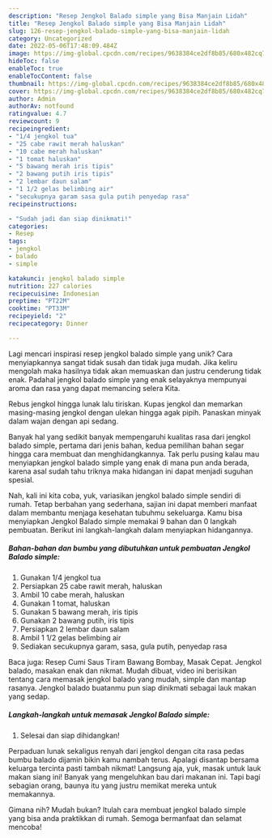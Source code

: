 ```yaml
---
description: "Resep Jengkol Balado simple yang Bisa Manjain Lidah"
title: "Resep Jengkol Balado simple yang Bisa Manjain Lidah"
slug: 126-resep-jengkol-balado-simple-yang-bisa-manjain-lidah
category: Uncategorized
date: 2022-05-06T17:48:09.484Z
image: https://img-global.cpcdn.com/recipes/9638384ce2df8b85/680x482cq70/jengkol-balado-simple-foto-resep-utama.jpg
hideToc: false
enableToc: true
enableTocContent: false
thumbnail: https://img-global.cpcdn.com/recipes/9638384ce2df8b85/680x482cq70/jengkol-balado-simple-foto-resep-utama.jpg
cover: https://img-global.cpcdn.com/recipes/9638384ce2df8b85/680x482cq70/jengkol-balado-simple-foto-resep-utama.jpg
author: Admin
authorAv: notfound
ratingvalue: 4.7
reviewcount: 9
recipeingredient:
- "1/4 jengkol tua"
- "25 cabe rawit merah haluskan"
- "10 cabe merah haluskan"
- "1 tomat haluskan"
- "5 bawang merah iris tipis"
- "2 bawang putih iris tipis"
- "2 lembar daun salam"
- "1 1/2 gelas belimbing air"
- "secukupnya garam sasa gula putih penyedap rasa"
recipeinstructions:

- "Sudah jadi dan siap dinikmati!"
categories:
- Resep
tags:
- jengkol
- balado
- simple

katakunci: jengkol balado simple 
nutrition: 227 calories
recipecuisine: Indonesian
preptime: "PT22M"
cooktime: "PT33M"
recipeyield: "2"
recipecategory: Dinner

---
```





Lagi mencari inspirasi resep jengkol balado simple yang unik? Cara menyiapkannya sangat tidak susah dan tidak juga mudah. Jika keliru mengolah maka hasilnya tidak akan memuaskan dan justru cenderung tidak enak. Padahal jengkol balado simple yang enak selayaknya mempunyai aroma dan rasa yang dapat memancing selera Kita.





Rebus jengkol hingga lunak lalu tiriskan. Kupas jengkol dan memarkan masing-masing jengkol dengan ulekan hingga agak pipih. Panaskan minyak dalam wajan dengan api sedang.

Banyak hal yang sedikit banyak mempengaruhi kualitas rasa dari jengkol balado simple, pertama dari jenis bahan, kedua pemilihan bahan segar hingga cara membuat dan menghidangkannya. Tak perlu pusing kalau mau menyiapkan jengkol balado simple yang enak di mana pun anda berada, karena asal sudah tahu triknya maka hidangan ini dapat menjadi suguhan spesial.






Nah, kali ini kita coba, yuk, variasikan jengkol balado simple sendiri di rumah. Tetap berbahan yang sederhana, sajian ini dapat memberi manfaat dalam membantu menjaga kesehatan tubuhmu sekeluarga. Kamu bisa menyiapkan Jengkol Balado simple memakai 9 bahan dan 0 langkah pembuatan. Berikut ini langkah-langkah dalam menyiapkan hidangannya.

<!--inarticleads1-->

##### Bahan-bahan dan bumbu yang dibutuhkan untuk pembuatan Jengkol Balado simple:

1. Gunakan 1/4 jengkol tua
1. Persiapkan 25 cabe rawit merah, haluskan
1. Ambil 10 cabe merah, haluskan
1. Gunakan 1 tomat, haluskan
1. Gunakan 5 bawang merah, iris tipis
1. Gunakan 2 bawang putih, iris tipis
1. Persiapkan 2 lembar daun salam
1. Ambil 1 1/2 gelas belimbing air
1. Sediakan secukupnya garam, sasa, gula putih, penyedap rasa


Baca juga: Resep Cumi Saus Tiram Bawang Bombay, Masak Cepat. Jengkol balado, masakan enak dan nikmat. Mudah dibuat, video ini berisikan tentang cara memasak jengkol balado yang mudah, simple dan mantap rasanya. Jengkol balado buatanmu pun siap dinikmati sebagai lauk makan yang sedap. 

<!--inarticleads2-->

##### Langkah-langkah untuk memasak Jengkol Balado simple:


1. Selesai dan siap dihidangkan!

Perpaduan lunak sekaligus renyah dari jengkol dengan cita rasa pedas bumbu balado dijamin bikin kamu nambah terus. Apalagi disantap bersama keluarga tercinta pasti tambah nikmat! Langsung aja, yuk, masak untuk lauk makan siang ini! Banyak yang mengeluhkan bau dari makanan ini. Tapi bagi sebagian orang, baunya itu yang justru memikat mereka untuk memakannya. 

Gimana nih? Mudah bukan? Itulah cara membuat jengkol balado simple yang bisa anda praktikkan di rumah. Semoga bermanfaat dan selamat mencoba!
